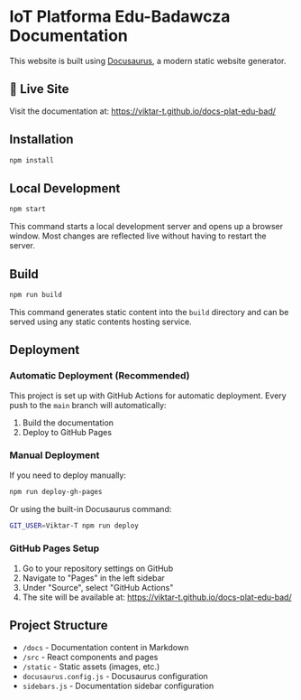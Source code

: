 # IoT Platforma Edu-Badawcza Documentation

This website is built using [Docusaurus](https://docusaurus.io/), a modern static website generator.

## 🚀 Live Site

Visit the documentation at: https://viktar-t.github.io/docs-plat-edu-bad/

## Installation

```bash
npm install
```

## Local Development

```bash
npm start
```

This command starts a local development server and opens up a browser window. Most changes are reflected live without having to restart the server.

## Build

```bash
npm run build
```

This command generates static content into the `build` directory and can be served using any static contents hosting service.

## Deployment

### Automatic Deployment (Recommended)

This project is set up with GitHub Actions for automatic deployment. Every push to the `main` branch will automatically:
1. Build the documentation
2. Deploy to GitHub Pages

### Manual Deployment

If you need to deploy manually:

```bash
npm run deploy-gh-pages
```

Or using the built-in Docusaurus command:

```bash
GIT_USER=Viktar-T npm run deploy
```

### GitHub Pages Setup

1. Go to your repository settings on GitHub
2. Navigate to "Pages" in the left sidebar
3. Under "Source", select "GitHub Actions"
4. The site will be available at: https://viktar-t.github.io/docs-plat-edu-bad/

## Project Structure

- `/docs` - Documentation content in Markdown
- `/src` - React components and pages
- `/static` - Static assets (images, etc.)
- `docusaurus.config.js` - Docusaurus configuration
- `sidebars.js` - Documentation sidebar configuration
